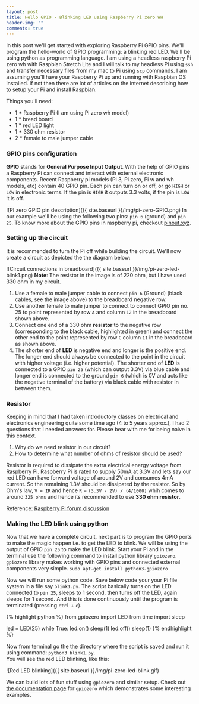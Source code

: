 ```yaml
---
layout: post
title: Hello GPIO - Blinking LED using Raspberry Pi zero WH
header-img: ""
comments: true
---
```


In this post we'll get started with exploring Raspberry Pi GPIO pins. We'll program the hello-world of GPIO programming: a blinking red LED. We'll be using python as programming language. I am using a headless raspberry Pi zero wh with Raspbian Stretch Lite and I will talk to my headless Pi using `ssh` and transfer necessary files from my mac to Pi using `scp` commands. I am assuming you'll have your Raspberry Pi up and running with Raspbian OS installed. If not then there are lot of articles on the internet describing how to setup your Pi and install Raspbian.

Things you'll need:
* 1 * Raspberry Pi (I am using Pi zero wh model)
* 1 * bread board
* 1 * red LED light
* 1 * 330 ohm resistor
* 2 * female to male jumper cable

### GPIO pins configuration
**GPIO** stands for **General Purpose Input Output**. With the help of GPIO pins a Raspberry Pi can connect and interact with external electronic components. Recent Raspberry pi models (Pi 3, Pi zero, Pi w and wh models, etc) contain 40 GPIO pin. Each pin can turn on or off, or go `HIGH` or `LOW` in electronic terms. If the pin is `HIGH` it outputs 3.3 volts, if the pin is `LOW` it is off.

![PI zero GPIO pin description]({{ site.baseurl }}/img/pi-zero-GPIO.png)
 In our example we'll be using the following two pins: `pin 6` (ground) and `pin 25`. To know more about the GPIO pins in raspberry pi, checkout [pinout.xyz](https://pinout.xyz/).


### Setting up the circuit

It is recommended to turn the Pi off while building the circuit. We'll now create a circuit as depicted the the diagram below:

![Circuit connections in breadboard]({{ site.baseurl }}/img/pi-zero-led-blink1.png)
**Note**: The resistor in the image is of 220 ohm, but I have used 330 ohm in my circuit.
1. Use a female to male jumper cable to connect `pin 6` (Ground) (black cables, see the image above) to the breadboard negative row. <br>
2. Use another female to male jumper to connect to connect GPIO pin no. 25 to point represented by row `A` and column `12` in the breadboard shown above.<br>
3. Connect one end of a 330 ohm **resistor** to the negative row (corresponding to the black cable, highlighted in green) and connect the other end to the point represented by row `C` column `11` in the breadboard as shown above.<br>
4. The shorter end of **LED** is negative end and longer is the positive end. The longer end should always be connected to the point in the circuit with higher voltage (i.e. higher potential). The shorter end of **LED** is connected to a GPIO `pin 25` (which can output 3.3V) via blue cable and longer end is connected to the ground `pin 6` (which is 0V and acts like the negative terminal of the battery) via black cable with resistor in between them.

### Resistor

Keeping in mind that I had taken introductory classes on electrical and electronics engineering quite some time ago (4 to 5 years approx.), I had 2 questions that I needed answers for. Please bear with me for being naive in this context.
1. Why do we need resistor in our circuit?
2. How to determine what number of ohms of resistor should be used?

Resistor is required to dissipate the extra electrical energy voltage from Raspberry Pi. Raspberry Pi is rated to supply 50mA at 3.3V and lets say our red LED can have forward voltage of around 2V and consumes 4mA current. So the remaining 1.3V should be dissipated by the resistor. So by Ohm's law, `V = IR` and hence `R` = `(3.3V - 2V) / (4/1000)` whih comes to around `325 ohms` and hence its recommended to use **330 ohm resistor**.

Reference: [Raspberry Pi forum discussion](https://www.raspberrypi.org/forums/viewtopic.php?t=84240)

### Making the LED blink using python

Now that we have a complete circuit, next part is to program the GPIO ports to make the magic happen i.e. to get the LED to blink.
We will be using the output of GPIO `pin 25` to make the LED blink. Start your Pi and in the terminal use the following command to install python library `gpiozero`. `gpiozero` library makes working with GPIO pins and connected external components very simple.
`sudo apt-get install python3-gpiozero`

Now we will run some python code. Save below code your your Pi file system in a file say `blink1.py`. The script basically turns on the LED connected to `pin 25`, sleeps to 1 second, then turns off the LED, again sleeps for 1 second. And this is done continuously until the program is terminated (pressing `ctrl` + `c`). 

{% highlight python %}
from gpiozero import LED 
from time import sleep

led = LED(25)
while True: 
    led.on() 
    sleep(1)
    led.off() 
    sleep(1)
{% endhighlight %}

Now from terminal go the the directory where the script is saved and run it using command: `python3 blink1.py`.<br>
You will see the red LED blinking, like this:

![Red LED blinking]({{ site.baseurl }}/img/pi-zero-led-blink.gif)

We can build lots of fun stuff using `gpiozero` and similar setup. Check out [the documentation page](https://gpiozero.readthedocs.io/en/stable/recipes.html) for `gpiozero` which demonstrates some interesting examples.
